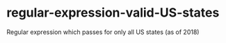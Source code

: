 # regular-expression-valid-US-states
Regular expression which passes for only all US states (as of 2018)
